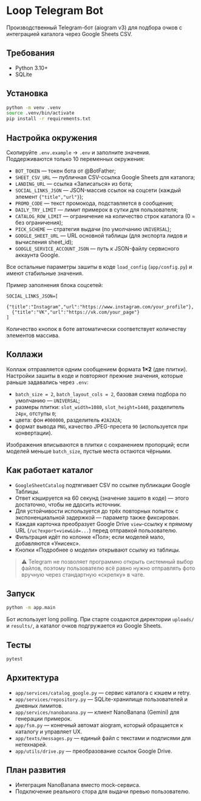 # Loop Telegram Bot

Производственный Telegram-бот (aiogram v3) для подбора очков с интеграцией каталога через Google Sheets CSV.

## Требования

- Python 3.10+
- SQLite

## Установка

```bash
python -m venv .venv
source .venv/bin/activate
pip install -r requirements.txt
```

## Настройка окружения

Скопируйте `.env.example` → `.env` и заполните значения. Поддерживаются только 10 переменных окружения:

- `BOT_TOKEN` — токен бота от @BotFather;
- `SHEET_CSV_URL` — публичная CSV-ссылка Google Sheets для каталога;
- `LANDING_URL` — ссылка «Записаться» из бота;
- `SOCIAL_LINKS_JSON` — JSON-массив ссылок на соцсети (каждый элемент `{"title","url"}`);
- `PROMO_CODE` — текст промокода, подставляется в сообщения;
- `DAILY_TRY_LIMIT` — лимит примерок в сутки для пользователя;
- `CATALOG_ROW_LIMIT` — ограничение на количество строк каталога (0 = без ограничения);
- `PICK_SCHEME` — стратегия выдачи (по умолчанию `UNIVERSAL`);
- `GOOGLE_SHEET_URL` — URL основной таблицы (для экспорта лидов и вычисления sheet_id);
- `GOOGLE_SERVICE_ACCOUNT_JSON` — путь к JSON-файлу сервисного аккаунта Google.

Все остальные параметры зашиты в коде `load_config` (`app/config.py`) и имеют стабильные значения.

Пример заполнения блока соцсетей:

```
SOCIAL_LINKS_JSON=[
  {"title":"Instagram","url":"https://www.instagram.com/your_profile"},
  {"title":"VK","url":"https://vk.com/your_page"}
]
```

Количество кнопок в боте автоматически соответствует количеству элементов массива.

## Коллажи

Коллаж отправляется одним сообщением формата **1×2** (две плитки). Настройки зашиты в коде и повторяют прежние значения,
которые раньше задавались через `.env`:

- `batch_size = 2`, `batch_layout_cols = 2`, базовая схема подбора по умолчанию — `UNIVERSAL`;
- размеры плитки: `slot_width=1080`, `slot_height=1440`, разделитель `24px`, отступы `0`;
- цвета: фон `#000000`, разделитель `#2A2A2A`;
- формат вывода `PNG`, качество JPEG-пресета `90` (используется при конвертации).

Изображения вписываются в плитки с сохранением пропорций; если моделей меньше `batch_size`, пустые места остаются чёрными.

## Как работает каталог

- `GoogleSheetCatalog` подтягивает CSV по ссылке публикации Google Таблицы.
- Ответ кэшируется на 60 секунд (значение зашито в коде) — этого достаточно, чтобы не ддосить источник.
- Для устойчивости используется до трёх повторных попыток с экспоненциальной задержкой — параметр также фиксирован.
- Каждая карточка преобразует Google Drive `view`-ссылку к прямому URL (`/uc?export=view&id=...`) перед отправкой пользователю.
- Фильтрация идёт по колонке «Пол»; если моделей мало, добавляются «Унисекс».
- Кнопки «Подробнее о модели» открывают ссылку из таблицы.

> ⚠️ Telegram не позволяет программно открыть системный выбор файлов, поэтому пользователю всё равно нужно отправлять фото вручную через стандартную «скрепку» в чате.

## Запуск

```bash
python -m app.main
```

Бот использует long polling. При старте создаются директории `uploads/` и `results/`, а каталог очков подгружается из Google Sheets.

## Тесты

```bash
pytest
```

## Архитектура

- `app/services/catalog_google.py` — сервис каталога с кэшем и retry.
- `app/services/repository.py` — SQLite-хранилище пользователей и дневных лимитов.
- `app/services/nanobanana.py` — клиент NanoBanana (Gemini) для генерации примерок.
- `app/fsm.py` — конечный автомат aiogram, который обращается к каталогу и управляет UX.
- `app/texts/messages.py` — единый файл с текстами и подписями для нетехнарей.
- `app/utils/drive.py` — преобразование ссылок Google Drive.

## План развития

- Интеграция NanoBanana вместо mock-сервиса.
- Подключение реального стора для выдачи превью пользователю.
